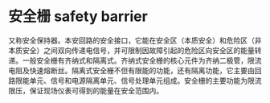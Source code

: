 # 安全栅 safety barrier
又称安全保持器。本安回路的安全接口，它能在安全区（本质安全）和危险区（非本质安全）之间双向传递电信号，并可限制因故障引起的危险区向安全区的能量转递。一般安全栅有齐纳式和隔离式。齐纳式安全栅的核心元件为齐纳二极管，限流电阻及快速熔断丝。隔离式安全栅不但有限能的功能，还有隔离功能，它主要由回路限能单元、信号和电源隔离单元、信号处理单元组成。安全栅的主要功能为限流限压，保证现场仪表可得到的能量在安全范围内。

